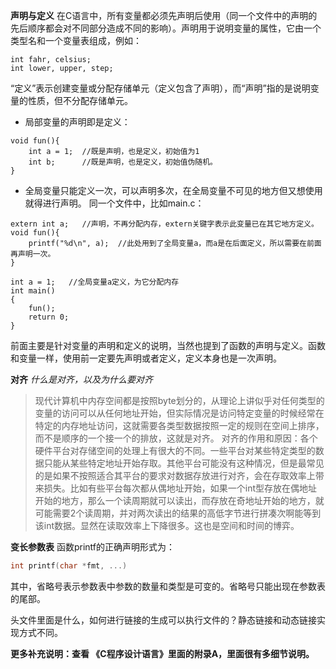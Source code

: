 **声明与定义**
在C语言中，所有变量都必须先声明后使用（同一个文件中的声明的先后顺序都会对不同部分造成不同的影响）。声明用于说明变量的属性，它由一个类型名和一个变量表组成，例如：

```
int fahr, celsius;
int lower, upper, step;
```
“定义”表示创建变量或分配存储单元（定义包含了声明），而“声明”指的是说明变量的性质，但不分配存储单元。

- 局部变量的声明即是定义：

```
void fun(){
    int a = 1;  //既是声明，也是定义，初始值为1
    int b;      //既是声明，也是定义，初始值伪随机。
}
```
- 全局变量只能定义一次，可以声明多次，在全局变量不可见的地方但又想使用就得进行声明。
  同一个文件中，比如main.c：

```
extern int a;   //声明，不再分配内存，extern关键字表示此变量已在其它地方定义。
void fun(){
    printf("%d\n", a);  //此处用到了全局变量a，而a是在后面定义，所以需要在前面再声明一次。
}

int a = 1;   //全局变量a定义，为它分配内存
int main()
{
    fun();
    return 0;
}
```
前面主要是针对变量的声明和定义的说明，当然也提到了函数的声明与定义。函数和变量一样，使用前一定要先声明或者定义，定义本身也是一次声明。



**对齐**
*什么是对齐，以及为什么要对齐*

>现代计算机中内存空间都是按照byte划分的，从理论上讲似乎对任何类型的变量的访问可以从任何地址开始，但实际情况是访问特定变量的时候经常在特定的内存地址访问，这就需要各类型数据按照一定的规则在空间上排序，而不是顺序的一个接一个的排放，这就是对齐。
对齐的作用和原因：各个硬件平台对存储空间的处理上有很大的不同。一些平台对某些特定类型的数据只能从某些特定地址开始存取。其他平台可能没有这种情况，但是最常见的是如果不按照适合其平台的要求对数据存放进行对齐，会在存取效率上带来损失。比如有些平台每次都从偶地址开始，如果一个int型存放在偶地址开始的地方，那么一个读周期就可以读出，而存放在奇地址开始的地方，就可能需要2个读周期，并对两次读出的结果的高低字节进行拼凑次啊能等到该int数据。显然在读取效率上下降很多。这也是空间和时间的博弈。



**变长参数表**
函数printf的正确声明形式为：

```c
int printf(char *fmt, ...)
```
其中，省略号表示参数表中参数的数量和类型是可变的。省略号只能出现在参数表的尾部。



头文件里面是什么，如何进行链接的生成可以执行文件的？静态链接和动态链接实现方式不同。

**更多补充说明：查看 《C程序设计语言》里面的附录A，里面很有多细节说明。**